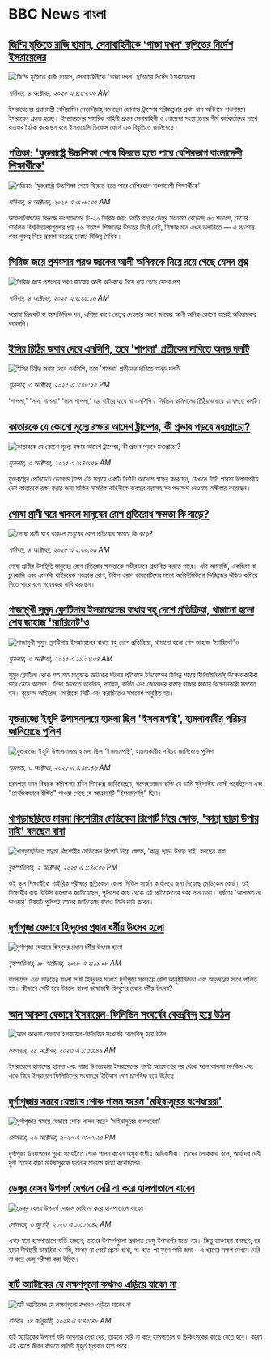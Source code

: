# BBC News বাংলা## [জিম্মি মুক্তিতে রাজি হামাস, সেনাবাহিনীকে 'গাজা দখল' স্থগিতের নির্দেশ ইসরায়েলের](https://www.bbc.com/bengali/articles/cx274e1dm25o?at_medium=RSS&at_campaign=rss?at_campaign=githubrss)![জিম্মি মুক্তিতে রাজি হামাস, সেনাবাহিনীকে 'গাজা দখল' স্থগিতের নির্দেশ ইসরায়েলের](https://ichef.bbci.co.uk/ace/ws/240/cpsprodpb/5d6f/live/49ec9d00-a0df-11f0-9c1d-4b61aaa5cfbf.jpg)_শনিবার, ৪ অক্টোবর, ২০২৫ এ ৪:৫৭:৩০ AM_ইসরায়েলের প্রধানমন্ত্রী বেনিয়ামিন নেতানিয়াহু বলেছেন ডোনাল্ড ট্রাম্পের পরিকল্পনার প্রথম ধাপ অবিলম্বে বাস্তবায়নে ইসরায়েল প্রস্তুত হচ্ছে। ইসরায়েলের সামরিক বাহিনী প্রধান সেনাবাহিনী ও গোয়েন্দা সংস্থাগুলোর শীর্ষ কর্মকর্তাদের সাথে রাতভর বৈঠক করেছেন বলে ইসরায়েলি ডিফেন্স ফোর্স এক বিবৃতিতে জানিয়েছে।## [পত্রিকা: 'যুক্তরাষ্ট্রে উচ্চশিক্ষা শেষে ফিরতে হতে পারে বেশিরভাগ বাংলাদেশী শিক্ষার্থীকে'](https://www.bbc.com/bengali/articles/c0m4ydy9r8mo?at_medium=RSS&at_campaign=rss?at_campaign=githubrss)![পত্রিকা: 'যুক্তরাষ্ট্রে উচ্চশিক্ষা শেষে ফিরতে হতে পারে বেশিরভাগ বাংলাদেশী শিক্ষার্থীকে'](https://ichef.bbci.co.uk/ace/ws/240/cpsprodpb/7adc/live/cad562c0-a0cc-11f0-837e-ab59df6d86ea.jpg)_শনিবার, ৪ অক্টোবর, ২০২৫ এ ৩:০৮:৩৫ AM_আফগানিস্তানের বিরুদ্ধে বাংলাদেশের টি-২০ সিরিজ জয়; চলতি বছরে ডেঙ্গুর সংক্রমণ বেড়েছে ৫৩ শতাংশ, দেশের পাবলিক বিশ্ববিদ্যালয়গুলোর প্রায় ৫৬ শতাংশ শিক্ষকের উচ্চতর ডিগ্রি নেই, শিক্ষার মান এখন তলানিতে — এ সংক্রান্ত খবর গুরুত্ব দিয়ে প্রকাশ করেছে ঢাকার বিভিন্ন দৈনিক।## [সিরিজ জয়ে প্রশংসার পরও জাকের আলী অনিককে নিয়ে রয়ে গেছে যেসব প্রশ্ন](https://www.bbc.com/bengali/articles/c4g5ygnln81o?at_medium=RSS&at_campaign=rss?at_campaign=githubrss)![সিরিজ জয়ে প্রশংসার পরও জাকের আলী অনিককে নিয়ে রয়ে গেছে যেসব প্রশ্ন](https://ichef.bbci.co.uk/ace/ws/240/cpsprodpb/5fff/live/60802f50-a0df-11f0-9c1d-4b61aaa5cfbf.jpg)_শনিবার, ৪ অক্টোবর, ২০২৫ এ ৬:৪৫:১৬ AM_ঘরোয়া ক্রিকেট বা বয়সভিত্তিক দল, এশিয়া কাপে নেতৃত্ব দেওয়ার আগে জাকের আলী অনিক কোনো স্তরেই অধিনায়কত্ব করেননি।## [ইসির চিঠির জবাব দেবে এনসিপি, তবে 'শাপলা' প্রতীকের দাবিতে অনড় দলটি](https://www.bbc.com/bengali/articles/cn0r7k8gx07o?at_medium=RSS&at_campaign=rss?at_campaign=githubrss)![ইসির চিঠির জবাব দেবে এনসিপি, তবে 'শাপলা' প্রতীকের দাবিতে অনড় দলটি](https://ichef.bbci.co.uk/ace/ws/240/cpsprodpb/13d6/live/47e46c00-a052-11f0-b687-23a5afa8b42e.jpg)_শুক্রবার, ৩ অক্টোবর, ২০২৫ এ ১:৪৮:২৫ PM_'শাপলা,' 'সাদা শাপলা,' 'লাল শাপলা,' এর বাইরে যাবে না এনসিপি। নির্বাচন কমিশনের চিঠির জবাবে যা বলছে দলটি।## [কাতারকে যে কোনো মূল্যে রক্ষার আদেশ ট্রাম্পের, কী প্রভাব পড়বে মধ্যপ্রাচ্যে?](https://www.bbc.com/bengali/articles/cn4wdwe352po?at_medium=RSS&at_campaign=rss?at_campaign=githubrss)![কাতারকে যে কোনো মূল্যে রক্ষার আদেশ ট্রাম্পের, কী প্রভাব পড়বে মধ্যপ্রাচ্যে?](https://ichef.bbci.co.uk/ace/ws/240/cpsprodpb/e0ae/live/49ccfec0-a029-11f0-b741-177e3e2c2fc7.jpg)_শুক্রবার, ৩ অক্টোবর, ২০২৫ এ ৯:৪৩:৫৬ AM_যুক্তরাষ্ট্রের প্রেসিডেন্ট ডোনাল্ড ট্রাম্প এই সপ্তাহে একটি নির্বাহী আদেশে স্বাক্ষর করেছেন, যেখানে তিনি পারস্য উপসাগরীয় দেশ কাতারকে রক্ষা করার জন্য মার্কিন সামরিক বাহিনীকে ব্যবহার করাসহ সব পদক্ষেপ নেওয়ার অঙ্গীকার করেছেন।## [পোষা প্রাণী ঘরে থাকলে মানুষের রোগ প্রতিরোধ ক্ষমতা কি বাড়ে?](https://www.bbc.com/bengali/articles/cev4p8epjg9o?at_medium=RSS&at_campaign=rss?at_campaign=githubrss)![পোষা প্রাণী ঘরে থাকলে মানুষের রোগ প্রতিরোধ ক্ষমতা কি বাড়ে?](https://ichef.bbci.co.uk/ace/ws/240/cpsprodpb/f194/live/982605e0-41ff-11f0-b6e6-4ddb91039da1.jpg)_শনিবার, ৪ অক্টোবর, ২০২৫ এ ২:৩০:০৬ AM_পোষা প্রাণীর উপস্থিতি মানুষের রোগ প্রতিরোধ ক্ষমতাকে গভীরভাবে প্রভাবিত করতে পারে। এটা অ্যালার্জি, একজিমা বা চুলকানি এবং এমনকি থাইরয়েড সংক্রান্ত রোগ, টাইপ ওয়ান ডায়বেটিসের মতো  অটোইমিউনো ডিজিজের ঝুঁকিও কমিয়ে দিতে পারে বলে গবেষকরা দাবি করছেন।## [গাজামুখী সুমুদ ফ্লোটিলায় ইসরায়েলের বাধায় বহু দেশে প্রতিক্রিয়া, থামানো হলো শেষ জাহাজ 'ম্যারিনেট'ও ](https://www.bbc.com/bengali/articles/c0ezy9205ndo?at_medium=RSS&at_campaign=rss?at_campaign=githubrss)![গাজামুখী সুমুদ ফ্লোটিলায় ইসরায়েলের বাধায় বহু দেশে প্রতিক্রিয়া, থামানো হলো শেষ জাহাজ 'ম্যারিনেট'ও ](https://ichef.bbci.co.uk/ace/ws/240/cpsprodpb/f1a6/live/64ca0ae0-a017-11f0-b741-177e3e2c2fc7.jpg)_শুক্রবার, ৩ অক্টোবর, ২০২৫ এ ১১:০২:৩৪ AM_সুমুদ ফ্লোটিলা থেকে শত শত মানুষকে আটকের ঘটনার প্রতিবাদে ইউরোপের বিভিন্ন শহরে ফিলিস্তিনিপন্থি বিক্ষোভকারীরা পথে নেমে আসেন। নিন্দা জানাতে ডাবলিন, প্যারিস, বার্লিন এবং জেনেভার রাস্তায় হাজার হাজার বিক্ষোভকারী সমবেত হন। বুয়েনস আইরেস, মেক্সিকো সিটি এবং করাচিতেও সমাবেশ অনুষ্ঠিত হয়।## [যুক্তরাজ্যে ইহুদি উপাসনালয়ে হামলা ছিল 'ইসলামপন্থি', হামলাকারীর পরিচয় জানিয়েছে পুলিশ](https://www.bbc.com/bengali/articles/cre5ln1n1zro?at_medium=RSS&at_campaign=rss?at_campaign=githubrss)![যুক্তরাজ্যে ইহুদি উপাসনালয়ে হামলা ছিল 'ইসলামপন্থি', হামলাকারীর পরিচয় জানিয়েছে পুলিশ](https://ichef.bbci.co.uk/ace/ws/240/cpsprodpb/b04b/live/7f929bb0-a014-11f0-b5f0-25b961cb80b7.jpg)_শুক্রবার, ৩ অক্টোবর, ২০২৫ এ ৪:৪৮:৪৬ AM_চরমপন্থা দমন বিষয়ক কমিশনার রবিন সিমকক্স জানিয়েছেন, সন্দেহভাজন ব্যক্তি যে ডামি সুইসাইড ভেস্ট পরেছিলেন এবং "প্রাথমিকভাবে ইঙ্গিত" পাওয়া গেছে যে আক্রমণটি "ইসলামপন্থি" ছিল।## [খাগড়াছড়িতে মারমা কিশোরীর  মেডিকেল রিপোর্ট নিয়ে ক্ষোভ, 'কান্না ছাড়া উপায় নাই' বলছেন বাবা](https://www.bbc.com/bengali/articles/cm2zp7y2g0jo?at_medium=RSS&at_campaign=rss?at_campaign=githubrss)![খাগড়াছড়িতে মারমা কিশোরীর  মেডিকেল রিপোর্ট নিয়ে ক্ষোভ, 'কান্না ছাড়া উপায় নাই' বলছেন বাবা](https://ichef.bbci.co.uk/ace/ws/240/cpsprodpb/bd6c/live/d95fd6b0-9f67-11f0-b741-177e3e2c2fc7.jpg)_বৃহস্পতিবার, ২ অক্টোবর, ২০২৫ এ ১:৪০:৫০ PM_ওই স্কুল শিক্ষার্থীকে শারীরিক পরীক্ষার প্রতিবেদন জেলা সিভিল সার্জন কার্যালয়ে জমা দিয়েছে মেডিকেল বোর্ড। ওই শিক্ষার্থীর বাবা বিবিসি বাংলাকে জানিয়েছেন, পুলিশের কাছ থেকে এই প্রতিবেদনের খবর পান তারা। ধর্ষণের 'আলামত না পাওয়ার' বিষয়টি পুলিশই তাদের জানিয়েছে বলেও তিনি দাবি করেন।## [দুর্গাপূজা যেভাবে হিন্দুদের প্রধান ধর্মীয় উৎসব হলো](https://www.bbc.com/bengali/news-45882951?at_medium=RSS&at_campaign=rss?at_campaign=githubrss)![দুর্গাপূজা যেভাবে হিন্দুদের প্রধান ধর্মীয় উৎসব হলো](https://ichef.bbci.co.uk/ace/standard/240/cpsprodpb/0A31/production/_103890620_dhakesshari.jpg)_বৃহস্পতিবার, ১৮ অক্টোবর, ২০১৮ এ ২:১১:০৮ AM_বাংলাদেশ এবং ভারতের বাংলা ভাষী হিন্দুদের মধ্যেই দুর্গাপূজা সবচেয়ে বেশি আনুষ্ঠানিকতা এবং আড়ম্বরের সাথে পালিত হয়। কীভাবে সেটি হয়ে উঠলো বাংলা ভাষাভাষী হিন্দুদের প্রধান ধর্মীয় উৎসব?## [আল আকসা যেভাবে ইসরায়েল-ফিলিস্তিন সংঘর্ষের কেন্দ্রবিন্দু হয়ে উঠল](https://www.bbc.com/bengali/articles/cw9v2vr7jdpo?at_medium=RSS&at_campaign=rss?at_campaign=githubrss)![আল আকসা যেভাবে ইসরায়েল-ফিলিস্তিন সংঘর্ষের কেন্দ্রবিন্দু হয়ে উঠল](https://ichef.bbci.co.uk/ace/ws/240/cpsprodpb/29c7/live/de7fe310-71b0-11ee-b315-7d1db3f558c6.jpg)_মঙ্গলবার, ২৪ অক্টোবর, ২০২৩ এ ১:৩৩:৪৯ AM_ইসরায়েলে হামাসের হামলা এবং গাজা উপত্যকায় ইসরায়েলের পাল্টা আক্রমণের পর থেকে আল আকসা মসজিদ এবং একে ঘিরে ইসরায়েল ফিলিস্তিনের সংঘাতের ইতিহাস বেশ প্রাসঙ্গিক হয়ে উঠেছে।## [দুর্গাপূজার সময়ে যেভাবে শোক পালন করেন 'মহিষাসুরের বংশধরেরা'](https://www.bbc.com/bengali/news-54690291?at_medium=RSS&at_campaign=rss?at_campaign=githubrss)![দুর্গাপূজার সময়ে যেভাবে শোক পালন করেন 'মহিষাসুরের বংশধরেরা'](https://ichef.bbci.co.uk/ace/standard/240/cpsprodpb/156E1/production/_115077778_gettyimages-1175345464.jpg)_সোমবার, ২৬ অক্টোবর, ২০২০ এ ৩:০৩:২৫ PM_দুর্গাপূজা উদযাপনের পুরো সময়টিতে শোক পালন করেন অসুর বংশীয় আদিবাসীরা। তাদের লোককথা বলে, আর্যদের দেবী দুর্গা তাদের রাজা মহিষাসুরকে ছলনার মাধ্যমে হত্যা করেছিলেন।## [ডেঙ্গুর যেসব উপসর্গ দেখলে দেরি না করে হাসপাতালে যাবেন](https://www.bbc.com/bengali/articles/c72xp58p435o?at_medium=RSS&at_campaign=rss?at_campaign=githubrss)![ডেঙ্গুর যেসব উপসর্গ দেখলে দেরি না করে হাসপাতালে যাবেন](https://ichef.bbci.co.uk/ace/ws/240/cpsprodpb/55de/live/89449250-1973-11ee-a5ed-f9fe36f3a415.jpg)_সোমবার, ৩ জুলাই, ২০২৩ এ ১০:০৬:৪২ AM_এবার যারা হাসপাতালে ভর্তি হচ্ছেন, তাদের উপসর্গগুলো  প্রথাগত ডেঙ্গু উপসর্গের মতো নয়। কিন্তু ডাক্তাররা বলছেন, জ্বর ছাড়া দীর্ঘস্থায়ী ডায়রিয়া ও বমি, মাথায় বা পেটে প্রচন্ড ব্যথা, গা-হাত-পা ফুলে পানি জমা - এ ধরনের লক্ষণ দেখলে দেরি না করে ডেঙ্গু পরীক্ষা করা উচিত।## [হার্ট অ্যাটাকের যে লক্ষণগুলো কখনও এড়িয়ে যাবেন না](https://www.bbc.com/bengali/articles/c72yqzd5q1jo?at_medium=RSS&at_campaign=rss?at_campaign=githubrss)![হার্ট অ্যাটাকের যে লক্ষণগুলো কখনও এড়িয়ে যাবেন না](https://ichef.bbci.co.uk/ace/ws/240/cpsprodpb/d550/live/00b4c4d0-a31d-11ee-a161-25dd32717e28.jpg)_রবিবার, ১৪ জানুয়ারী, ২০২৪ এ ৭:৪৫:৪৮ AM_হার্ট অ্যাটাকের উপসর্গ যদি আপনার দেখা দেয়, তাহলে দেরি না করে হাসপাতাল বা চিকিৎসকের কাছে যেতে হবে। কারণ এই রোগে জীবন বাঁচাতে প্রতিটি মুহূর্ত মূল্যবান হতে পারে।